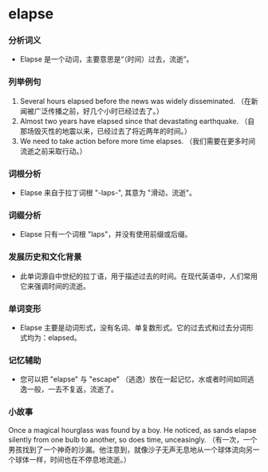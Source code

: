 # elapse

### 分析词义

  

*   Elapse 是一个动词，主要意思是“（时间）过去，流逝”。

  

### 列举例句

  

1.  Several hours elapsed before the news was widely disseminated. （在新闻被广泛传播之前，好几个小时已经过去了。）
2.  Almost two years have elapsed since that devastating earthquake. （自那场毁灭性的地震以来，已经过去了将近两年的时间。）
3.  We need to take action before more time elapses. （我们需要在更多时间流逝之前采取行动。）

  

### 词根分析

  

*   Elapse 来自于拉丁词根 "-laps-", 其意为 "滑动，流逝"。

  

### 词缀分析

  

*   Elapse 只有一个词根 "laps"，并没有使用前缀或后缀。

  

### 发展历史和文化背景

  

*   此单词源自中世纪的拉丁语，用于描述过去的时间。在现代英语中，人们常用它来强调时间的流逝。

  

### 单词变形

  

*   Elapse 主要是动词形式，没有名词、单复数形式。它的过去式和过去分词形式均为：elapsed。

  

### 记忆辅助

  

*   您可以把 "elapse" 与 "escape" （逃逸）放在一起记忆，水或者时间如同逃逸一般，一去不复返，流逝了。

  

### 小故事

  

Once a magical hourglass was found by a boy. He noticed, as sands elapse silently from one bulb to another, so does time, unceasingly. （有一次，一个男孩找到了一个神奇的沙漏。他注意到，就像沙子无声无息地从一个球体流向另一个球体一样，时间也在不停息地流逝。）
